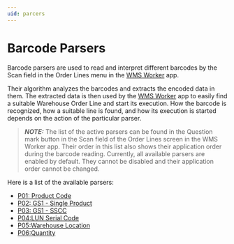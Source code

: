 ```yaml
---
uid: parcers
---
```


# Barcode Parsers
Barcode parsers are used to read and interpret different barcodes by the Scan field in the Order Lines menu in the [WMS Worker](xref:wms-worker) app. 

Their algorithm analyzes the barcodes and extracts the encoded data in them. The extracted data is then used by the [WMS Worker](xref:wms-worker) app to easily find a suitable Warehouse Order Line and start its execution.
How the barcode is recognized, how a suitable line is found, and how its execution is started depends on the action of the particular parser. 

> **_NOTE:_**  The list of the active parsers can be found in the Question mark button in the Scan field of the Order Lines screen in the WMS Worker app. Their order in this list also shows their application order during the barcode reading. Currently, all available parsers are enabled by default. They cannot be disabled and their application order cannot be changed. 

Here is a list of the available parsers:
* [P01: Product Code](p01.md)
* [P02: GS1 - Single Product](p02.md)
* [P03: GS1 - SSCC](p03.md)
* [P04:LUN Serial Code](../wms/wms-worker/orders/scanning.md)
* [P05:Warehouse Location](../wms-worker/orders/scanning.md)
* [P06:Quantity](../wms-worker/orders/scanning.md)
